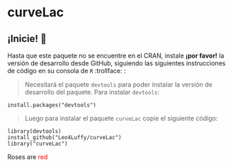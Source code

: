 # curveLac

## ¡Inicie! 🏁

Hasta que este paquete no se encuentre en el CRAN, instale **¡por favor!** la versión de desarrollo desde GitHub, siguiendo las siguientes instrucciones de código en su consola de `R` :trollface: :

> Necesitará el paquete `devtools` para poder instalar la versión de desarrollo del paquete. Para instalar `devtools`:

```
install.packages("devtools")
```

> Luego para instalar el paquete `curveLac` copie el siguiente código:

```
library(devtools)
install_github("Leo4Luffy/curveLac")
library("curveLac")
```

Roses are <span style="color:red">red</span>

